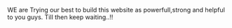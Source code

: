 WE are Trying our best to build this website as powerfull,strong and helpful to you guys.
Till then keep waiting..!!